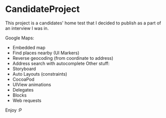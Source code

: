 # CandidateProject
This project is a candidates' home test that I decided to publish as a part of an interview I was in.

Google Maps:
- Embedded map
- Find places nearby (UI Markers)
- Reverse geocoding (from coordinate to address)
- Address search with autocomplete
Other stuff:
- Storyboard
- Auto Layouts (constraints)
- CocoaPod
- UIView animations
- Delegates
- Blocks
- Web requests

Enjoy :P
